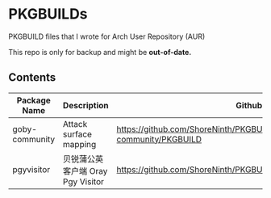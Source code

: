 # PKGBUILDs
PKGBUILD files that I wrote for Arch User Repository (AUR)

This repo is only for backup and might be **out-of-date.**

## Contents

|Package Name|Description|Github Page|AUR Page|
|--|--|--|--|
|goby-community|Attack surface mapping|https://github.com/ShoreNinth/PKGBUILDs/blob/main/goby-community/PKGBUILD|https://aur.archlinux.org/packages/goby-community|
|pgyvisitor|贝锐蒲公英客户端 Oray Pgy Visitor|https://github.com/ShoreNinth/PKGBUILDs/blob/main/pgyvisitor/PKGBUILD|https://aur.archlinux.org/packages/pgyvisitor|
